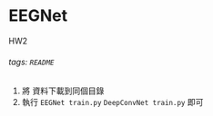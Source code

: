 # EEGNet
HW2

###### tags: `README`

1. 將 資料下載到同個目錄
2. 執行 `EEGNet train.py` `DeepConvNet train.py` 即可

